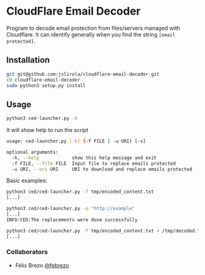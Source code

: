 # CloudFlare Email Decoder

Program to decode email protection from files/servers managed with Cloudflare. It can identify generally when you find the string `[email protected]`.

## Installation

```bash
git git@github.com:jslirola/cloudflare-email-decoder.git
cd cloudflare-email-decoder
sudo python3 setup.py install
```

## Usage

```bash
python3 ced-launcher.py -h
```

It will show help to run the script

```bash
usage: ced-launcher.py [-h] (-f FILE | -u URI) [-v]

optional arguments:
  -h, --help            show this help message and exit
  -f FILE, --file FILE  Input file to replace emails protected
  -u URI, --uri URI     URI to download and replace emails protected
```

Basic examples:

```bash
python3 ced/ced-launcher.py -f tmp/encoded_content.txt
[...]

python3 ced/ced-launcher.py -u "http://example"
[...]
INFO:CED:The replacements were done successfully

python3 ced/ced-launcher.py -f tmp/encoded_content.txt > /tmp/decoded.txt
[...]
```

### Collaborators

- Félix Brezo [@febrezo](https://github.com/febrezo/)